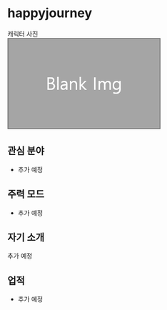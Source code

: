 # happyjourney

캐릭터 사진  
![캐릭터](../../asset/blank_img.png)

## 관심 분야

- 추가 예정

## 주력 모드

- 추가 예정

## 자기 소개

추가 예정

## 업적

- 추가 예정
